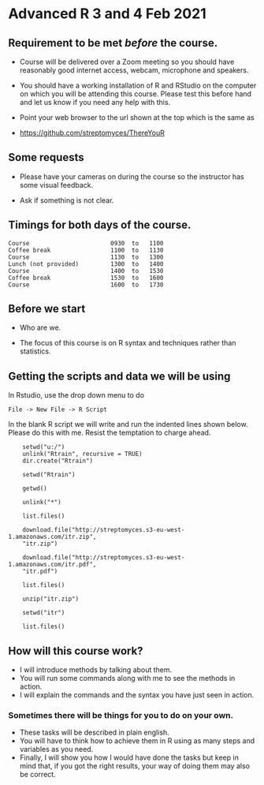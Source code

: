 # Advanced R 3 and 4 Feb 2021

## Requirement to be met _before_ the course.

* Course will be delivered over a Zoom meeting so you should
  have reasonably good internet access, webcam, microphone
  and speakers.

* You should have a working installation of R and RStudio
  on the computer on which you will be attending this
  course. Please test this before hand and let us know if
  you need any help with this.

* Point your web browser to the url shown at the top
  which is the same as

* https://github.com/streptomyces/ThereYouR

## Some requests

* Please have your cameras on during the course so the
  instructor has some visual feedback.

* Ask if something is not clear.

## Timings for both days of the course.

~~~ 
Course                       0930  to   1100
Coffee break                 1100  to   1130
Course                       1130  to   1300
Lunch (not provided)         1300  to   1400
Course                       1400  to   1530
Coffee break                 1530  to   1600
Course                       1600  to   1730
~~~

## Before we start

* Who are we.

* The focus of this course is on R syntax and
  techniques rather than statistics.

## Getting the scripts and data we will be using

In Rstudio, use the drop down menu to do

    File -> New File -> R Script

In the blank R script we will write and run
the indented lines shown below. Please do this
with me. Resist the temptation to charge ahead.

~~~ {.r}
    setwd("u:/")
    unlink("Rtrain", recursive = TRUE)
    dir.create("Rtrain")

    setwd("Rtrain")

    getwd()

    unlink("*")

    list.files()
    
    download.file("http://streptomyces.s3-eu-west-1.amazonaws.com/itr.zip",
    "itr.zip")

    download.file("http://streptomyces.s3-eu-west-1.amazonaws.com/itr.pdf",
    "itr.pdf")

    list.files()

    unzip("itr.zip")
    
    setwd("itr")

    list.files()
~~~

## How will this course work?

- I will introduce methods by talking about them.
- You will run some commands along with me to see the
  methods in action.
- I will explain the commands and the syntax you have
  just seen in action.


### Sometimes there will be things for you to do on your own.

+ These tasks will be described in plain english.
+ You will have to think how to achieve them in R using
  as many steps and variables as you need.
+ Finally, I will show you how I would have done the
  tasks but keep in mind that, if you got the right results,
  your way of doing them may also be correct.


